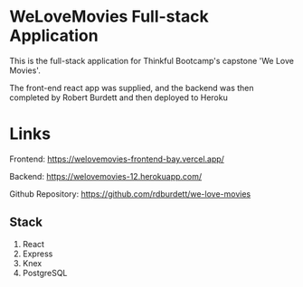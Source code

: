 # WeLoveMovies Full-stack Application

This is the full-stack application for Thinkful Bootcamp's capstone 'We Love Movies'.

The front-end react app was supplied, and the backend was then completed by Robert Burdett and then deployed to Heroku

# Links

Frontend: https://welovemovies-frontend-bay.vercel.app/

Backend: https://welovemovies-12.herokuapp.com/

Github Repository: https://github.com/rdburdett/we-love-movies

## Stack

1. React
2. Express
3. Knex
4. PostgreSQL
